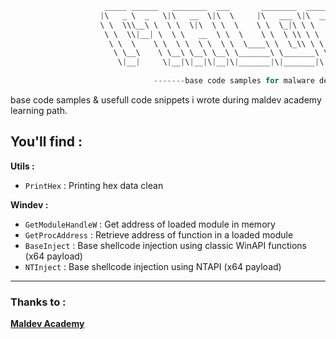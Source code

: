 ```C
                     _____ ______   ________  ___       ________  _______   ___      ___ 
                    |\   _ \  _   \|\   __  \|\  \     |\   ___ \|\  ___ \ |\  \    /  /|
                    \ \  \\\__\ \  \ \  \|\  \ \  \    \ \  \_|\ \ \   __/|\ \  \  /  / /
                     \ \  \\|__| \  \ \   __  \ \  \    \ \  \ \\ \ \  \_|/_\ \  \/  / / 
                      \ \  \    \ \  \ \  \ \  \ \  \____\ \  \_\\ \ \  \_|\ \ \    / /  
                       \ \__\    \ \__\ \__\ \__\ \_______\ \_______\ \_______\ \__/ /   
                        \|__|     \|__|\|__|\|__|\|_______|\|_______|\|_______|\|__|/    
                                                                                         
                                -------base code samples for malware dev------   

```

base code samples &amp; usefull code snippets i wrote during maldev academy learning path.

## You'll find : 

**Utils :**
- `PrintHex` : Printing hex data clean

**Windev :**
- `GetModuleHandleW` : Get address of loaded module in memory
- `GetProcAddress` : Retrieve address of function in a loaded module
- `BaseInject` : Base shellcode injection using classic WinAPI functions (x64 payload)
- `NTInject` : Base shellcode injection using NTAPI (x64 payload)

---

### Thanks to : 

<strong><a href="https://github.com/orgs/Maldev-Academy/repositories">Maldev Academy</a></strong>
